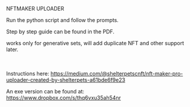 NFTMAKER UPLOADER

Run the python script and follow the prompts. 

Step by step guide can be found in the PDF.

works only for generative sets, will add duplicate NFT and other support later.


<br><br>
Instructions here:
https://medium.com/@shelterpetscnft/nft-maker-pro-uploader-created-by-shelterpets-a61bde6f9e23

An exe version can be found at: https://www.dropbox.com/s/thq6vxu35ah54nr

